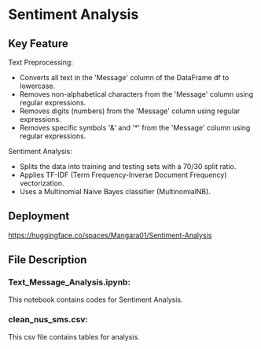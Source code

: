 # Sentiment Analysis

## Key Feature

Text Preprocessing:

* Converts all text in the 'Message' column of the DataFrame df to lowercase.
* Removes non-alphabetical characters from the 'Message' column using regular expressions.
* Removes digits (numbers) from the 'Message' column using regular expressions.
* Removes specific symbols '&' and '*' from the 'Message' column using regular expressions.

Sentiment Analysis:

* Splits the data into training and testing sets with a 70/30 split ratio.
* Applies TF-IDF (Term Frequency-Inverse Document Frequency) vectorization.
* Uses a Multinomial Naive Bayes classifier (MultinomialNB).

## Deployment

https://huggingface.co/spaces/Mangara01/Sentiment-Analysis

## File Description
  
### Text_Message_Analysis.ipynb:

This notebook contains codes for Sentiment Analysis.

### clean_nus_sms.csv:

This csv file contains tables for analysis.

